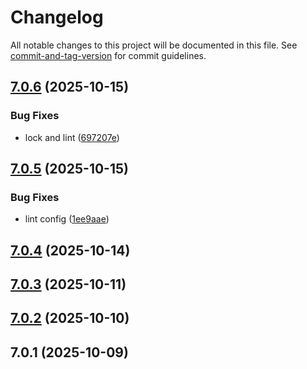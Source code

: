 # Changelog

All notable changes to this project will be documented in this file. See [commit-and-tag-version](https://github.com/absolute-version/commit-and-tag-version) for commit guidelines.

## [7.0.6](https://github.com/Cap-go/capacitor-document-scanner/compare/7.0.5...7.0.6) (2025-10-15)


### Bug Fixes

* lock and lint ([697207e](https://github.com/Cap-go/capacitor-document-scanner/commit/697207e25344c8e036d21dbf59f8d97c6d605b13))

## [7.0.5](https://github.com/Cap-go/capacitor-document-scanner/compare/7.0.4...7.0.5) (2025-10-15)


### Bug Fixes

* lint config ([1ee9aae](https://github.com/Cap-go/capacitor-document-scanner/commit/1ee9aae5273159f28a08b7d4c0851411fcc999d1))

## [7.0.4](https://github.com/Cap-go/capacitor-document-scanner/compare/7.0.3...7.0.4) (2025-10-14)

## [7.0.3](https://github.com/Cap-go/capacitor-document-scanner/compare/7.0.2...7.0.3) (2025-10-11)

## [7.0.2](https://github.com/Cap-go/capacitor-document-scanner/compare/7.0.1...7.0.2) (2025-10-10)

## 7.0.1 (2025-10-09)
